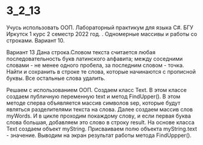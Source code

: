 # 3_2_13

Учусь использовать ООП. Лабораторный практикум для языка C#. БГУ Иркутск 1 курс 2 семестр 2022 год. . Одномерные массивы и работы со строками. Вариант 10.

Вариант 13
Дана строка.Словом текста считается любая последовательность букв латинского
алфавита; между соседними словами - не менее одного пробела, за последним словом -
точка. Найти и сохранить в строке те слова, которые начинаются с прописной буквы. Все
остальные слова удалить.

Решаем с использованием ООП. 
    Создаем класс Text.
    В этом классе создаем публичную переменную text и метод FindUpper().
    В этом методе сперва объявляется массив символов sep, которые будут
    являться разделителями текста на слова. Далее создаем массив слов myWords.
    И в цикле проходим покаждому слову, и если первая буква слова большая,
    добавляем это слово в строку result.
    На основе класса Text создаем объект myString.
    Присваиваем полю объекта myString.text - значение.
    Выводим на экран результат работы метода FindUppper().
